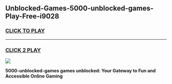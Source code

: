 
## Unblocked-Games-5000-unblocked-games-Play-Free-i9028
<h3>
<a href="https://premium76.site?title=5000-unblocked-games&ref=18A1">CLICK TO PLAY</a></h3>
<hr>

<h3>
<a href="https://premium76.site?title=5000-unblocked-games&ref=18A1">CLICK 2 PLAY</a>
  
</h3>

<a href="https://premium76.site?title=5000-unblocked-games&ref=18A1"><img src="https://clearcache.store/games.png"></a>


**5000-unblocked-games games unblocked: Your Gateway to Fun and Accessible Online Gaming**
